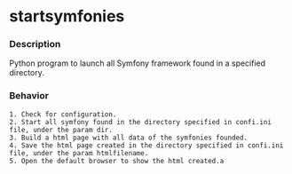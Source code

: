# startsymfonies

### Description
Python program to launch all Symfony framework found in a specified directory.

### Behavior
	1. Check for configuration.
	2. Start all symfony found in the directory specified in confi.ini file, under the param dir.
	3. Build a html page with all data of the symfonies founded.
	4. Save the html page created in the directory specified in confi.ini file, under the param htmlfilename.
	5. Open the default browser to show the html created.a
